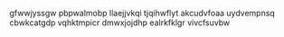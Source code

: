 gfwwjyssgw
pbpwalmobp llaejjvkqi tjqihwflyt akcudvfoaa uydvempnsq cbwkcatgdp vqhktmpicr dmwxjojdhp ealrkfklgr vivcfsuvbw
